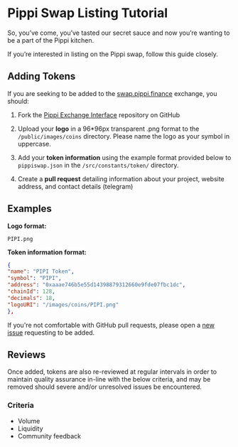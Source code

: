
# Pippi Swap Listing Tutorial

So, you’ve come, you’ve tasted our secret sauce and now you’re wanting to be a part of the Pippi kitchen.

If you’re interested in listing on the Pippi swap, follow this guide closely.

## Adding Tokens

If you are seeking to be added to the [swap.pippi.finance](https://swap.pippi.finance/) exchange, you should:

1. Fork the [Pippi Exchange Interface](https://github.com/Shrimp-Labs/exchange-front/) repository on GitHub
2. Upload your **logo** in a 96*96px transparent .png format to the `/public/images/coins` directory. Please name the logo as your symbol in uppercase.

3. Add your **token information** using the example format provided below to `pippiswap.json` in the `/src/constants/token/` directory.

4. Create a **pull request** detailing information about your project, website address, and contact details (telegram)

## Examples

**Logo format:**

`PIPI.png`

**Token information format:**

```json
{
"name": "PIPI Token",
"symbol": "PIPI",
"address": "0xaaae746b5e55d14398879312660e9fde07fbc1dc",
"chainId": 128,
"decimals": 18,
"logoURI": "/images/coins/PIPI.png"
},
```

If you're not comfortable with GitHub pull requests, please open a [new issue](https://github.com/Shrimp-Labs/exchange-front/issues) requesting to be added.

## Reviews

Once added, tokens are also re-reviewed at regular intervals in order to maintain quality assurance in-line with the below criteria, and may be removed should severe and/or unresolved issues be encountered.

### Criteria

- Volume
- Liquidity
- Community feedback

